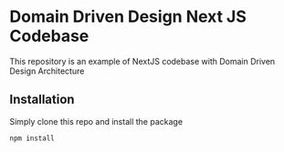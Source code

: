 # Domain Driven Design Next JS Codebase

This repository is an example of NextJS codebase with Domain Driven Design Architecture

## Installation

Simply clone this repo and install the package

```bash
npm install
```
